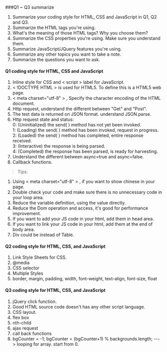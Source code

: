 ###Q1 ~ Q3 summarize
1. Summarize your coding style for HTML, CSS and JavaScript in Q1, Q2 and Q3.
1. Summarize the HTML tags you're using.
1. What's the meaning of those HTML tags? Why you choose them?
1. Summarize the CSS properties you're using. Make sure you understand them.
1. Summarize JavaScript/JQuery features you're using.
1. Summarize any other topics you want to take a note.
1. Summarize the questions you want to ask.

#### Q1 coding style for HTML, CSS and JavaScript

1. Inline style for CSS and &lt; script &gt; label for JavaScript.
1. &lt; !DOCTYPE HTML &gt; is used for HTML5. To define this is a HTML5 web page.
1. &lt; meta charset="utf-8" &gt; , Specify the character encoding of the HTML document.
1. Http request, understand the different between "Get" and "Post".
1. The test data is returned on JSON format. understand JSON.parse.
1. Http request state and status:  
	0: (Uninitialized) the send( ) method has not yet been invoked.  
	1: (Loading) the send( ) method has been invoked, request in progress.   
	2: (Loaded) the send( ) method has completed, entire response received.  
	3: (Interactive) the response is being parsed.   
	4: (Completed) the response has been parsed, is ready for harvesting.  
1. Understand the different between async=true and async=false.
1. Callback functions. 


> Tips:
1. Using &lt; meta charset="utf-8" &gt; , if you want to show chinese in your page.  
1. Double check your code and make sure there is no unnecessary code in your loop area.  
1. Reduce the variable definition, using the value directly.
1. Reduce the Dom operation and access, it's good for performance improvement.
1. If you want to add your JS code in your html, add them in head area.  
1. If you want to link your JS code in your html, add them at the end of body area.  
1. Div could be instead of Table.  

#### Q2 coding style for HTML, CSS, and JavaScript
1. Link Style Sheets for CSS.
1. @media
1. CSS selector
1. Multiple Styles
1. border, margin, padding, width, font-weight, text-align, font-size, float

#### Q3 coding style for HTML, CSS, and JavaScript
1. jQuery click function.
1. Good HTML source code doesn't has any other script language.
1. CSS layout.
1. flex box
1. nth-child
1. ajax request
1. call back functions
1. bgCounter = -1; bgCounter = (bgCounter+1) % backgrounds.length; ---> looping for array. start from 0.
